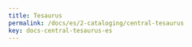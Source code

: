 ```yaml
---
title: Tesaurus
permalink: /docs/es/2-cataloging/central-tesaurus
key: docs-central-tesaurus-es
---
```

